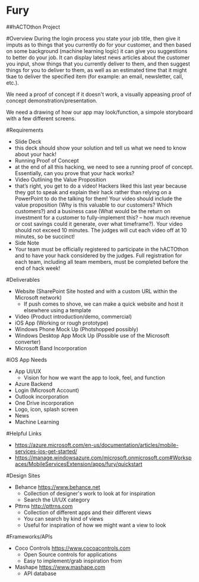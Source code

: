 # Fury
##hACTOthon Project

#Overview
During the login process you state your job title, then give it imputs as to things that you currently do for your customer, and then based on some background (machine learning logic) it can give you suggestions to better do your job. It can display latest news articles about the customer you input, show things that you currently deliver to them, and then suggest things for you to deliver to them, as well as an estimated time that it might tkae to deliver the specified item (for example: an email, newsletter, call, etc.).

We need a proof of concept if it doesn't work, a visually appeasing proof of concept demonstration/presentation.

We need a drawing of how our app may look/function, a simpole storyboard with a few different screens. 

#Requirements
- Slide Deck
 - this deck should show your solution and tell us what we need to know about your hack!
- Running Proof of Concept
 - at the end of all this hacking, we need to see a running proof of concept. Essentially, can you prove that your hack works?
- Video Outlining the Value Proposition
 - that’s right, you get to do a video! Hackers liked this last year because they got to speak and explain their hack rather than relying on a PowerPoint to do the talking for them! Your video should include the value proposition (Why is this valuable to our customers? Which customers?) and a business case (What would be the return on investment for a customer to fully-implement this? – how much revenue or cost savings could it generate, over what timeframe?). Your video should not exceed 10 minutes. The judges will cut each video off at 10 minutes, so be succinct!
- Side Note
 - Your team must be officially registered to participate in the hACTOthon and to have your hack considered by the judges. Full registration for each team, including all team members, must be completed before the end of hack week! 

#Deliverables
- Website (SharePoint Site hosted and with a custom URL within the Microsoft network)
  - If push comes to shove, we can make a quick website and host it elsewhere using a template 
- Video (Product introduction/demo, commercial)
- iOS App (Working or rough prototype)
- Windows Phone Mock Up (Photshopped possibly)
- Windows Desktop App Mock Up (Possible use of the Microsoft converter)
- Microsoft Band Incorporation

#iOS App Needs
- App UI/UX 
  - Vision for how we want the app to look, feel, and function
- Azure Backend
- Login (Microsoft Account)
- Outlook incorporation
- One Drive incorporation
- Logo, icon, splash screen
- News 
- Machine Learning


#Helpful Links
- https://azure.microsoft.com/en-us/documentation/articles/mobile-services-ios-get-started/
- https://manage.windowsazure.com/microsoft.onmicrosoft.com#Workspaces/MobileServicesExtension/apps/fury/quickstart

#Design Sites
- Behance https://www.behance.net
  - Collection of designer's work to look at for inspiration 
  - Search the UI/UX category
- Pttrns http://pttrns.com
  - Collection of different apps and their different views
  - You can search by kind of views
  - Useful for inspiration of how we might want a view to look

#Frameworks/APIs
- Coco Controls https://www.cocoacontrols.com
  - Open Source controls for applications
  - Easy to implement/grab inspiration from
- Mashape https://www.mashape.com
  - API database

